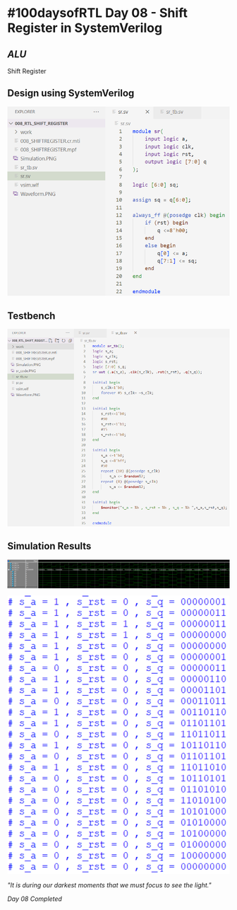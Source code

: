 # #100daysofRTL Day 08 - Shift Register in SystemVerilog
## _ALU_

Shift Register

## Design using SystemVerilog

<p align="center">
   <img alt="srcode" title="sr" src="https://raw.githubusercontent.com/Marcotronics/100daysofRTL/main/008_SHIFT_REGISTER/images/sr_code.PNG" width="550">
</p>

## Testbench

<p align="center">
   <img alt="sr_tb" title="sr" src="https://raw.githubusercontent.com/Marcotronics/100daysofRTL/main/008_SHIFT_REGISTER/images/sr_tb.PNG" width="950">
</p>

## Simulation Results

<p align="center">
   <img alt="waveformsr" title="sr" src="https://raw.githubusercontent.com/Marcotronics/100daysofRTL/main/008_SHIFT_REGISTER/images/Waveform.PNG" width="1150">
</p>

<p align="center">
   <img alt="simusr" title="sr" src="https://raw.githubusercontent.com/Marcotronics/100daysofRTL/main/008_SHIFT_REGISTER/images/Simulation.PNG" width=" 650">
</p>

_"It is during our darkest moments that we must focus to see the light."_

*Day 08 Completed*
